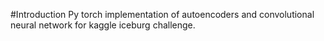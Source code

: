 #Introduction
Py torch implementation of autoencoders and convolutional neural network for kaggle iceburg challenge. 